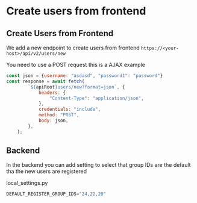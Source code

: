 Create users from frontend
===

Create Users from Frontend
--------------------------

We add a new endpoint to create users from frontend `https://<your-host>/api/v2/users/new`

You need to use a POST request this is a AJAX example

```javascript
const json = {username: "asdasd", "password1": "password"}
const response = await fetch(
        `${apiRoot}users/new?format=json`, {
            headers: {
                "Content-Type": "application/json",
            },
            credentials: "include",
            method: "POST",
            body: json,
        },
    );
```

Backend
-------

In the backend you can add setting to select that group IDs are the default tha the new users are registered

local_settings.py

```python
DEFAULT_REGISTER_GROUP_IDS="24,22,20"
```